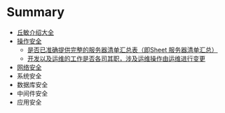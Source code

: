 # Summary

* [丘敏介绍大全](README.md)
* [操作安全](chapter1.md)
  * [是否已准确提供完整的服务器清单汇总表（即Sheet 服务器清单汇总）](chapter1/cao-zuo-xi-tong-zhang-hao-zui-xiao-hua.md)
  * [开发以及运维的工作是否各司其职，涉及运维操作由运维进行变更](chapter1/kai-fa-yi-ji-yun-wei-de-gong-zuo-shi-fou-ge-si-qi-zhi-ff0c-she-ji-yun-wei-cao-zuo-you-yun-wei-jin-xing-bian-geng.md)
* [网络安全](wang-luo-an-quan-yao-qiu.md)
* 系统安全
* 数据库安全
* 中间件安全
* 应用安全

